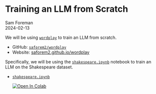 # Training an LLM from Scratch

Sam Foreman  
2024-02-13

We will be using [`wordplay`](https://github.com/saforem2/wordplay) to train an
LLM from scratch.

- GitHub: [`saforem2/wordplay`](https://github.com/saforem2/wordplay)
- Website: [saforem2.github.io/wordplay](https://saforem2.github.io/wordplay)

Specifically, we will be using the
[`shakespeare.ipynb`](https://github.com/saforem2/wordplay/blob/main/notebooks/shakespeare.ipynb)
notebook to train an LLM on the Shakespeare dataset.


- [`shakespeare.ipynb`](https://github.com/saforem2/wordplay/blob/main/notebooks/shakespeare.ipynb)

  [![Open In Colab](https://colab.research.google.com/assets/colab-badge.svg)](https://colab.research.google.com/github/saforem2/wordplay/blob/main/notebooks/shakespeare.ipynb)

<!-- <a target="_blank" href="https://colab.research.google.com/github/saforem2/wordplay/blob/main/notebooks/shakespeare.ipynb"> -->
<!--   <img src="https://colab.research.google.com/assets/colab-badge.svg" alt="Open In Colab"/> -->
<!-- </a> -->

